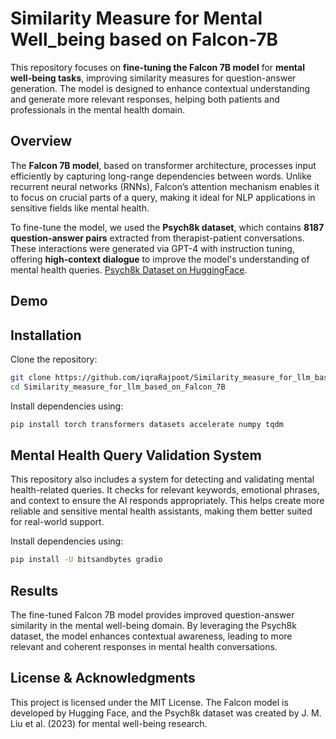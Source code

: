 # Similarity Measure for Mental Well_being based on Falcon-7B  

This repository focuses on **fine-tuning the Falcon 7B model** for **mental well-being tasks**, improving similarity measures for question-answer generation. The model is designed to enhance contextual understanding and generate more relevant responses, helping both patients and professionals in the mental health domain.  

## Overview  

The **Falcon 7B model**, based on transformer architecture, processes input efficiently by capturing long-range dependencies between words. Unlike recurrent neural networks (RNNs), Falcon’s attention mechanism enables it to focus on crucial parts of a query, making it ideal for NLP applications in sensitive fields like mental health.  

To fine-tune the model, we used the **Psych8k dataset**, which contains **8187 question-answer pairs** extracted from therapist-patient conversations. These interactions were generated via GPT-4 with instruction tuning, offering **high-context dialogue** to improve the model's understanding of mental health queries. [Psych8k Dataset on HuggingFace](https://huggingface.co/datasets/EmoCareAI/Psych8k).  

## Demo

<!-- Uploading "Sample12_mental_health1.mp4"... -->

## Installation  

Clone the repository:  

```bash
git clone https://github.com/iqraRajpoot/Similarity_measure_for_llm_based_on_Falcon_7B.git
cd Similarity_measure_for_llm_based_on_Falcon_7B
```

Install dependencies using:

```bash
pip install torch transformers datasets accelerate numpy tqdm
```
## Mental Health Query Validation System

This repository also includes a system for detecting and validating mental health-related queries. It checks for relevant keywords, emotional phrases, and context to ensure the AI responds appropriately. This helps create more reliable and sensitive mental health assistants, making them better suited for real-world support.

Install dependencies using:

```bash
pip install -U bitsandbytes gradio
```
## Results

The fine-tuned Falcon 7B model provides improved question-answer similarity in the mental well-being domain. By leveraging the Psych8k dataset, the model enhances contextual awareness, leading to more relevant and coherent responses in mental health conversations.

## License & Acknowledgments

This project is licensed under the MIT License. The Falcon model is developed by Hugging Face, and the Psych8k dataset was created by J. M. Liu et al. (2023) for mental well-being research.
